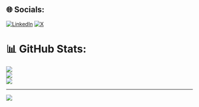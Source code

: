
## 🌐 Socials:
[![LinkedIn](https://img.shields.io/badge/LinkedIn-%230077B5.svg?logo=linkedin&logoColor=white)](https://linkedin.com/in/https://www.linkedin.com/in/prathmesh-deshpande-1aa7a0262/) [![X](https://img.shields.io/badge/X-black.svg?logo=X&logoColor=white)](https://x.com/https://x.com/PrathmeshD22) 
# 📊 GitHub Stats:
![](https://github-readme-stats.vercel.app/api?username=Prathmesh1524&theme=dark&hide_border=false&include_all_commits=false&count_private=false)<br/>
![](https://github-readme-streak-stats.herokuapp.com/?user=Prathmesh1524&theme=dark&hide_border=false)<br/>
![](https://github-readme-stats.vercel.app/api/top-langs/?username=Prathmesh1524&theme=dark&hide_border=false&include_all_commits=false&count_private=false&layout=compact)

---
[![](https://visitcount.itsvg.in/api?id=Prathmesh1524&icon=0&color=0)](https://visitcount.itsvg.in)

<!-- Proudly created with GPRM ( https://gprm.itsvg.in ) -->
